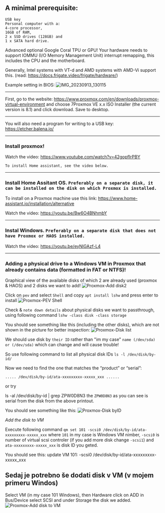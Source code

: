 ## A minimal prerequisite:
```
USB key
Personal computer with a:
4-core processor, 
16GB of RAM, 
2 x SSD drives (128GB) and 
1 x SATA hard drive.
```
Advanced optional Google Coral TPU or GPU!
Your hardware needs to support IOMMU (I/O Memory Management Unit) interrupt remapping, this includes the CPU and the motherboard.

Generally, Intel systems with VT-d and AMD systems with AMD-Vi support this.
(read: https://docs.frigate.video/frigate/hardware/)

Example setting in BIOS: ![IMG_20230913_130115](https://github.com/Trzinka/HA-Windows-VM-on-Proxmox/assets/40424965/c83c12be-9c9a-439f-88ee-f2d638fc5770)

**********************************************************************************************************************************

First, go to the website: https://www.proxmox.com/en/downloads/proxmox-virtual-environment 
and choose 7Proxmox VE x.x ISO Installer (the current version is 8.1) 
and click download. 
Save to desktop.

**********************************************************************************************************************************

You will also need a program for writing to a USB key: https://etcher.balena.io/

**********************************************************************************************************************************

### Install proxmox!

Watch the video: https://www.youtube.com/watch?v=42gopfIrPBY

```To install Home assistant, see the video below.```

**********************************************************************************************************************************

### Install Home Assitant OS. `Preferably on a separate disk, it can be installed on the disk on which Proxmox is installed.`

To install on a Proxmox machine use this link: https://www.home-assistant.io/installation/alternative

Watch the video: https://youtu.be/Bw6O4BNhmbY

**********************************************************************************************************************************

### Instal Windows. `Preferably on a separate disk that does not have Proxmox or HAOS installed.`

Watch the video: https://youtu.be/eyNlGAzf-L4

**********************************************************************************************************************************

### Adding a physical drive to a Windows VM in Proxmox that already contains data (formatted in FAT or NTFS)!

Graphical view of the available disks of which 2 are already used (proxmox & HAOS) and 2 disks we want to add!
![Proxmox-Add disk2](https://github.com/Trzinka/HA-Windows-VM-on-Proxmox/assets/40424965/10d177ed-2116-48c7-90e0-66392bbf270f)


Click on `pev` and select `Shell` and copy  `apt install lshw` and press enter to install
![Proxmox-PEV Shell](https://github.com/Trzinka/HA-Windows-VM-on-Proxmox/assets/40424965/1ee419a0-4e55-482a-8a6e-8bb803db0d5c)

Check & `note down details` about physical disks we want to passthrough, using following command `lshw -class disk -class storage`

You should see something like this (including the other disks), which are not shown in the picture for better inspection:
![Proxmox-Disk list](https://github.com/Trzinka/HA-Windows-VM-on-Proxmox/assets/40424965/5f5a2c79-d500-4037-ad0f-74f5667f091c)

We should use disk by `their ID` rather than "im my case" `name (/dev/sda) or (/dev/sda)` which can change and will cause trouble!

So use following command to list all physical disk IDs `ls -l /dev/disk/by-id/`

Now we need to find the one that matches the “product” or “serial”:

`..... /dev/disk/by-id/ata-xxxxxxxxx-xxxxx_xxx ......`

or try

ls -al /dev/disk/by-id | grep ZPW0D8N3 the `ZPW0D8N3` as you can see is serial from the disk from the above printout.

You should see something like this:
![Proxmox-Disk byID](https://github.com/Trzinka/HA-Windows-VM-on-Proxmox/assets/40424965/c20931d1-fea1-4365-943f-707d1ba69f88)


*Add the disk to VM*

Execute following command `qm set 101 -scsi0 /dev/disk/by-id/ata-xxxxxxxxx-xxxxx_xxx` where `101` in my case is Windows VM nimber, `-scsi0` is number of virtual scsi controler (if you add more disk change `-scsi1`) and `ata-xxxxxxxxx-xxxxx_xxx` is disk ID you geted.

You should see this:
update VM 101: -scsi0 /dev/disk/by-id/ata-xxxxxxxxx-xxxxx_xxx

## Sedaj je potrebno še dodati disk v VM (v mojem primeru Windos)

Select VM (in my case 101 Windows), then Hardware click on ADD in Bus/Device select SCSI and under Storage the disk we added.
![Proxmox-Add disk to VM](https://github.com/Trzinka/HA-Windows-VM-on-Proxmox/assets/40424965/bf3cc2d3-370e-427c-89af-4c00065c8394)




